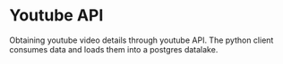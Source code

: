 # Youtube API
Obtaining youtube video details through youtube API. The python client consumes data and loads them into a postgres datalake.
